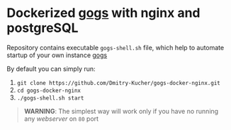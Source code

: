 # Dockerized [gogs](https://gogs.io/) with nginx and postgreSQL

Repository contains executable `gogs-shell.sh` file, which help to automate startup of your own instance [gogs](https://gogs.io)

By default you can simply run:

1. `git clone https://github.com/Dmitry-Kucher/gogs-docker-nginx.git`
1. `cd gogs-docker-nginx`
1. `./gogs-shell.sh start`

 > **WARNING**: The simplest way will work only if you have no running any _webserver_ on `80` port
 
 